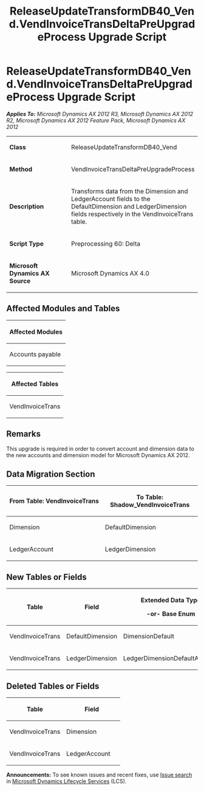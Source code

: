 ﻿---
title: ReleaseUpdateTransformDB40_Vend.VendInvoiceTransDeltaPreUpgradeProcess Upgrade Script
TOCTitle: ReleaseUpdateTransformDB40_Vend.VendInvoiceTransDeltaPreUpgradeProcess Upgrade Script
ms:assetid: d67f23fa-62ba-5679-3142-f68a865bbec3
ms:mtpsurl: https://msdn.microsoft.com/en-us/library/JJ687070(v=AX.60)
ms:contentKeyID: 49711518
ms.date: 05/18/2015
mtps_version: v=AX.60
---

# ReleaseUpdateTransformDB40\_Vend.VendInvoiceTransDeltaPreUpgradeProcess Upgrade Script 


_**Applies To:** Microsoft Dynamics AX 2012 R3, Microsoft Dynamics AX 2012 R2, Microsoft Dynamics AX 2012 Feature Pack, Microsoft Dynamics AX 2012_

<table>
<colgroup>
<col style="width: 50%" />
<col style="width: 50%" />
</colgroup>
<tbody>
<tr class="odd">
<td><p><strong>Class</strong></p></td>
<td><p>ReleaseUpdateTransformDB40_Vend</p></td>
</tr>
<tr class="even">
<td><p><strong>Method</strong></p></td>
<td><p>VendInvoiceTransDeltaPreUpgradeProcess</p></td>
</tr>
<tr class="odd">
<td><p><strong>Description</strong></p></td>
<td><p>Transforms data from the Dimension and LedgerAccount fields to the DefaultDimension and LedgerDimension fields respectively in the VendInvoiceTrans table.</p></td>
</tr>
<tr class="even">
<td><p><strong>Script Type</strong></p></td>
<td><p>Preprocessing 60: Delta</p></td>
</tr>
<tr class="odd">
<td><p><strong>Microsoft Dynamics AX Source</strong></p></td>
<td><p>Microsoft Dynamics AX 4.0</p></td>
</tr>
</tbody>
</table>


## Affected Modules and Tables

<table>
<colgroup>
<col style="width: 100%" />
</colgroup>
<thead>
<tr class="header">
<th><p>Affected Modules</p></th>
</tr>
</thead>
<tbody>
<tr class="odd">
<td><p>Accounts payable</p></td>
</tr>
</tbody>
</table>


<table>
<colgroup>
<col style="width: 100%" />
</colgroup>
<thead>
<tr class="header">
<th><p>Affected Tables</p></th>
</tr>
</thead>
<tbody>
<tr class="odd">
<td><p>VendInvoiceTrans</p></td>
</tr>
</tbody>
</table>


## Remarks

This upgrade is required in order to convert account and dimension data to the new accounts and dimension model for Microsoft Dynamics AX 2012.

## Data Migration Section

<table>
<colgroup>
<col style="width: 50%" />
<col style="width: 50%" />
</colgroup>
<thead>
<tr class="header">
<th><p>From Table: VendInvoiceTrans</p></th>
<th><p>To Table: Shadow_VendInvoiceTrans</p></th>
</tr>
</thead>
<tbody>
<tr class="odd">
<td><p>Dimension</p></td>
<td><p>DefaultDimension</p></td>
</tr>
<tr class="even">
<td><p>LedgerAccount</p></td>
<td><p>LedgerDimension</p></td>
</tr>
</tbody>
</table>


## New Tables or Fields

<table>
<colgroup>
<col style="width: 33%" />
<col style="width: 33%" />
<col style="width: 33%" />
</colgroup>
<thead>
<tr class="header">
<th><p>Table</p></th>
<th><p>Field</p></th>
<th><p>Extended Data Type</p>
<p>-or- Base Enum</p></th>
</tr>
</thead>
<tbody>
<tr class="odd">
<td><p>VendInvoiceTrans</p></td>
<td><p>DefaultDimension</p></td>
<td><p>DimensionDefault</p></td>
</tr>
<tr class="even">
<td><p>VendInvoiceTrans</p></td>
<td><p>LedgerDimension</p></td>
<td><p>LedgerDimensionDefaultAccount</p></td>
</tr>
</tbody>
</table>


## Deleted Tables or Fields

<table>
<colgroup>
<col style="width: 50%" />
<col style="width: 50%" />
</colgroup>
<thead>
<tr class="header">
<th><p>Table</p></th>
<th><p>Field</p></th>
</tr>
</thead>
<tbody>
<tr class="odd">
<td><p>VendInvoiceTrans</p></td>
<td><p>Dimension</p></td>
</tr>
<tr class="even">
<td><p>VendInvoiceTrans</p></td>
<td><p>LedgerAccount</p></td>
</tr>
</tbody>
</table>

  
**Announcements:** To see known issues and recent fixes, use [Issue search](http://go.microsoft.com/fwlink/?linkid=389258) in [Microsoft Dynamics Lifecycle Services](http://go.microsoft.com/fwlink/?linkid=306505) (LCS).

